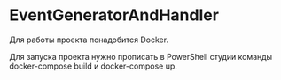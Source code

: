 # EventGeneratorAndHandler

Для работы проекта понадобится Docker.

Для запуска проекта нужно прописать в PowerShell студии команды docker-compose build и docker-compose up.
